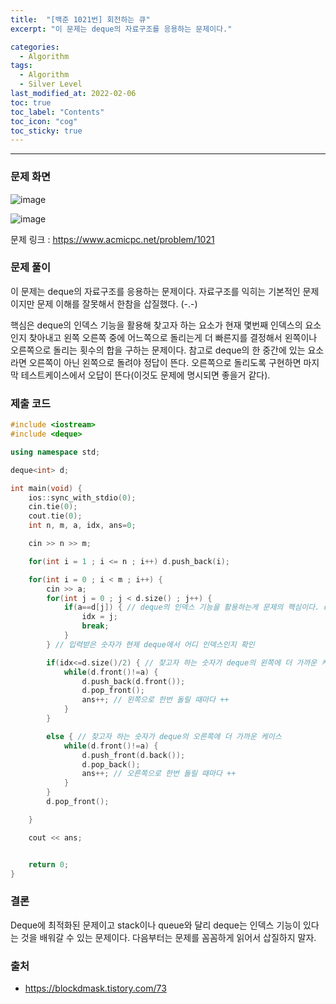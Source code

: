 ```yaml
---
title:  "[백준 1021번] 회전하는 큐"
excerpt: "이 문제는 deque의 자료구조를 응용하는 문제이다."

categories:
  - Algorithm
tags:
  - Algorithm
  - Silver Level
last_modified_at: 2022-02-06 
toc: true
toc_label: "Contents"
toc_icon: "cog"
toc_sticky: true
---
```


---


### 문제 화면

![image](https://user-images.githubusercontent.com/54565079/152678258-35aac5e8-a689-40f1-968a-fde91d526c35.png)

![image](https://user-images.githubusercontent.com/54565079/152678265-add9fabb-e55a-41e2-b123-6655ac2a9977.png)





문제 링크 : <https://www.acmicpc.net/problem/1021> 



### 문제 풀이

이 문제는 deque의 자료구조를 응용하는 문제이다. 자료구조를 익히는 기본적인 문제이지만 문제 이해를 잘못해서 한참을 삽질했다. (-.-)

핵심은 deque의 인덱스 기능을 활용해 찾고자 하는 요소가 현재 몇번째 인덱스의 요소인지 찾아내고 왼쪽 오른쪽 중에 어느쪽으로 돌리는게 더 빠른지를 결정해서 왼쪽이나 오른쪽으로 돌리는 횟수의 합을 구하는 문제이다. 참고로 deque의 한 중간에 있는 요소라면 오른쪽이 아닌 왼쪽으로 돌려야 정답이 뜬다. 오른쪽으로 돌리도록 구현하면 마지막 테스트케이스에서 오답이 뜬다(이것도 문제에 명시되면 좋을거 같다).



### 제출 코드

```c++
#include <iostream>
#include <deque>

using namespace std;

deque<int> d;

int main(void) {
    ios::sync_with_stdio(0);
    cin.tie(0);
    cout.tie(0);
    int n, m, a, idx, ans=0;

    cin >> n >> m;

    for(int i = 1 ; i <= n ; i++) d.push_back(i);

    for(int i = 0 ; i < m ; i++) {
        cin >> a;
        for(int j = 0 ; j < d.size() ; j++) {
            if(a==d[j]) { // deque의 인덱스 기능을 활용하는게 문제의 핵심이다. d.at(i)도 가능하지만 이게 더 빠르다. 차이는 아래 링크 확인 
                idx = j; 
                break;
            }
        } // 입력받은 숫자가 현제 deque에서 어디 인덱스인지 확인

        if(idx<=d.size()/2) { // 찾고자 하는 숫자가 deque의 왼쪽에 더 가까운 케이스
            while(d.front()!=a) {
                d.push_back(d.front());
                d.pop_front();
                ans++; // 왼쪽으로 한번 돌릴 때마다 ++
            }
        } 

        else { // 찾고자 하는 숫자가 deque의 오른쪽에 더 가까운 케이스
            while(d.front()!=a) {
                d.push_front(d.back());
                d.pop_back();
                ans++; // 오른쪽으로 한번 돌릴 때마다 ++
            }
        } 
        d.pop_front();

    }

    cout << ans;


    return 0;
}
```





### 결론

Deque에 최적화된 문제이고 stack이나 queue와 달리 deque는 인덱스 기능이 있다는 것을 배워갈 수 있는 문제이다. 다음부터는 문제를 꼼꼼하게 읽어서 삽질하지 말자.   



### 출처

- <https://blockdmask.tistory.com/73>
